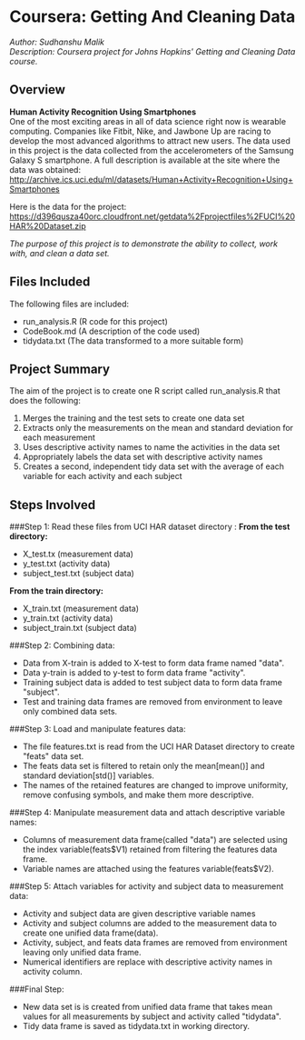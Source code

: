 Coursera: Getting And Cleaning Data  
=========================
*Author: Sudhanshu Malik*  
*Description: Coursera project for Johns Hopkins' Getting and Cleaning Data course.*

Overview  
---------
**Human Activity Recognition Using Smartphones**  
One of the most exciting areas in all of data science right now is wearable computing. Companies like Fitbit, Nike, and Jawbone Up are racing to develop the most advanced algorithms to attract new users. The data used in this project is the data collected from the accelerometers of the Samsung Galaxy S smartphone. A full description is available at the site where the data was obtained:  
<http://archive.ics.uci.edu/ml/datasets/Human+Activity+Recognition+Using+Smartphones>

Here is the data for the project:
<https://d396qusza40orc.cloudfront.net/getdata%2Fprojectfiles%2FUCI%20HAR%20Dataset.zip>

*The purpose of this project is to demonstrate the ability to collect, work with, and clean a data set.*

Files Included
--------------------------
The following files are included:  
- run_analysis.R (R code for this project)  
- CodeBook.md (A description of the code used)  
- tidydata.txt (The data transformed to a more suitable form) 

Project Summary
---------------
The aim of the project is to create one R script called run_analysis.R that does the following:  
1. Merges the training and the test sets to create one data set   
2. Extracts only the measurements on the mean and standard deviation for each measurement  
3. Uses descriptive activity names to name the activities in the data set   
4. Appropriately labels the data set with descriptive activity names  
5. Creates a second, independent tidy data set with the average of each variable for each activity and each subject  

Steps Involved
--------
###Step 1: Read these files from UCI HAR dataset directory :
**From the test directory:**  
- X_test.tx (measurement data)  
- y_test.txt (activity data)  
- subject_test.txt (subject data)  

**From the train directory:**  
- X_train.txt (measurement data)  
- y_train.txt (activity data)  
- subject_train.txt (subject data)  

###Step 2: Combining data:   
- Data from X-train is added to X-test to form data frame named "data".  
- Data y-train is added to y-test to form data frame "activity".  
- Training subject data is added to test subject data to form data frame "subject".  
- Test and training data frames are removed from environment to leave only combined data sets.   

###Step 3: Load and manipulate features data:  
- The file features.txt is read from the UCI HAR Dataset directory to create "feats" data set.  
- The feats data set is filtered to retain only the mean[mean()] and standard deviation[std()] variables.  
- The names of the retained features are changed to improve uniformity, remove confusing symbols, and make them more descriptive.  

###Step 4: Manipulate measurement data and attach descriptive variable names:    
- Columns of measurement data frame(called "data") are selected using the index variable(feats$V1) retained from filtering the features data frame.
- Variable names are attached using the features variable(feats$V2).  

###Step 5: Attach variables for activity and subject data to measurement data:  
- Activity and subject data are given descriptive variable names  
- Activity and subject columns are added to the measurement data to create one unified data frame(data).  
- Activity, subject, and feats data frames are removed from environment leaving only unified data frame.  
- Numerical identifiers are replace with descriptive activity names in activity column.  

###Final Step:
- New data set is is created from unified data frame that takes mean values for all measurements by subject and activity called "tidydata".  
- Tidy data frame is saved as tidydata.txt in working directory.  
